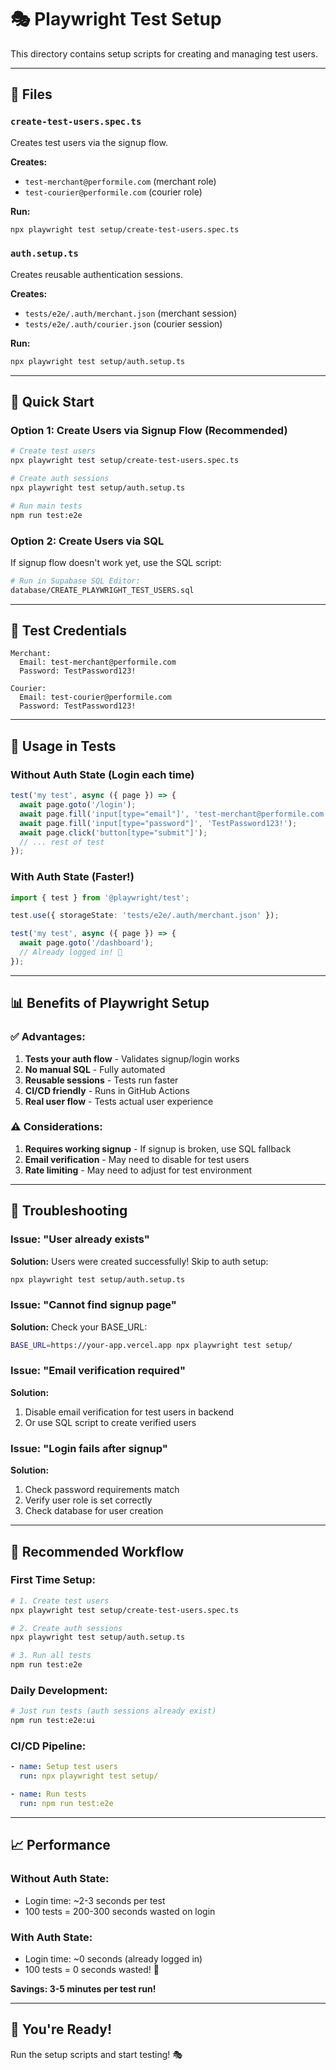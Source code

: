 # 🎭 Playwright Test Setup

This directory contains setup scripts for creating and managing test users.

---

## 📁 Files

### `create-test-users.spec.ts`
Creates test users via the signup flow.

**Creates:**
- `test-merchant@performile.com` (merchant role)
- `test-courier@performile.com` (courier role)

**Run:**
```bash
npx playwright test setup/create-test-users.spec.ts
```

### `auth.setup.ts`
Creates reusable authentication sessions.

**Creates:**
- `tests/e2e/.auth/merchant.json` (merchant session)
- `tests/e2e/.auth/courier.json` (courier session)

**Run:**
```bash
npx playwright test setup/auth.setup.ts
```

---

## 🚀 Quick Start

### Option 1: Create Users via Signup Flow (Recommended)

```bash
# Create test users
npx playwright test setup/create-test-users.spec.ts

# Create auth sessions
npx playwright test setup/auth.setup.ts

# Run main tests
npm run test:e2e
```

### Option 2: Create Users via SQL

If signup flow doesn't work yet, use the SQL script:

```bash
# Run in Supabase SQL Editor:
database/CREATE_PLAYWRIGHT_TEST_USERS.sql
```

---

## 🔑 Test Credentials

```
Merchant:
  Email: test-merchant@performile.com
  Password: TestPassword123!

Courier:
  Email: test-courier@performile.com
  Password: TestPassword123!
```

---

## 🎯 Usage in Tests

### Without Auth State (Login each time)
```typescript
test('my test', async ({ page }) => {
  await page.goto('/login');
  await page.fill('input[type="email"]', 'test-merchant@performile.com');
  await page.fill('input[type="password"]', 'TestPassword123!');
  await page.click('button[type="submit"]');
  // ... rest of test
});
```

### With Auth State (Faster!)
```typescript
import { test } from '@playwright/test';

test.use({ storageState: 'tests/e2e/.auth/merchant.json' });

test('my test', async ({ page }) => {
  await page.goto('/dashboard');
  // Already logged in! 🎉
});
```

---

## 📊 Benefits of Playwright Setup

### ✅ Advantages:
1. **Tests your auth flow** - Validates signup/login works
2. **No manual SQL** - Fully automated
3. **Reusable sessions** - Tests run faster
4. **CI/CD friendly** - Runs in GitHub Actions
5. **Real user flow** - Tests actual user experience

### ⚠️ Considerations:
1. **Requires working signup** - If signup is broken, use SQL fallback
2. **Email verification** - May need to disable for test users
3. **Rate limiting** - May need to adjust for test environment

---

## 🔧 Troubleshooting

### Issue: "User already exists"
**Solution:** Users were created successfully! Skip to auth setup:
```bash
npx playwright test setup/auth.setup.ts
```

### Issue: "Cannot find signup page"
**Solution:** Check your BASE_URL:
```bash
BASE_URL=https://your-app.vercel.app npx playwright test setup/
```

### Issue: "Email verification required"
**Solution:** 
1. Disable email verification for test users in backend
2. Or use SQL script to create verified users

### Issue: "Login fails after signup"
**Solution:**
1. Check password requirements match
2. Verify user role is set correctly
3. Check database for user creation

---

## 🎯 Recommended Workflow

### First Time Setup:
```bash
# 1. Create test users
npx playwright test setup/create-test-users.spec.ts

# 2. Create auth sessions
npx playwright test setup/auth.setup.ts

# 3. Run all tests
npm run test:e2e
```

### Daily Development:
```bash
# Just run tests (auth sessions already exist)
npm run test:e2e:ui
```

### CI/CD Pipeline:
```yaml
- name: Setup test users
  run: npx playwright test setup/

- name: Run tests
  run: npm run test:e2e
```

---

## 📈 Performance

### Without Auth State:
- Login time: ~2-3 seconds per test
- 100 tests = 200-300 seconds wasted on login

### With Auth State:
- Login time: ~0 seconds (already logged in)
- 100 tests = 0 seconds wasted! 🚀

**Savings: 3-5 minutes per test run!**

---

## 🎉 You're Ready!

Run the setup scripts and start testing! 🎭
